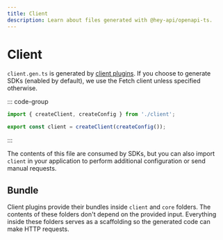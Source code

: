 ```yaml
---
title: Client
description: Learn about files generated with @hey-api/openapi-ts.
---
```


# Client

`client.gen.ts` is generated by [client plugins](/openapi-ts/clients). If you choose to generate SDKs (enabled by default), we use the Fetch client unless specified otherwise.

::: code-group

```ts [client.gen.ts]
import { createClient, createConfig } from './client';

export const client = createClient(createConfig());
```

:::

The contents of this file are consumed by SDKs, but you can also import `client` in your application to perform additional configuration or send manual requests.

## Bundle

Client plugins provide their bundles inside `client` and `core` folders. The contents of these folders don't depend on the provided input. Everything inside these folders serves as a scaffolding so the generated code can make HTTP requests.

<!--@include: ../../partials/examples.md-->
<!--@include: ../../partials/sponsors.md-->
